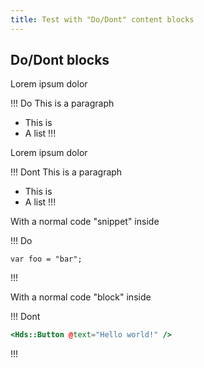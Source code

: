 ```yaml
---
title: Test with "Do/Dont" content blocks
---
```


## Do/Dont blocks

Lorem ipsum dolor

!!! Do
This is a paragraph
- This is
- A list
!!!

Lorem ipsum dolor

!!! Dont
This is a paragraph
- This is
- A list
!!!

With a normal code "snippet" inside

!!! Do
```
var foo = "bar";
```
!!!

With a normal code "block" inside

!!! Dont
```handlebars
<Hds::Button @text="Hello world!" />
```
!!!
